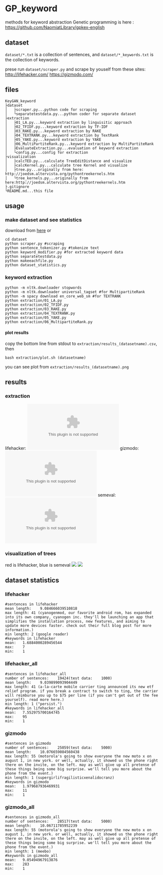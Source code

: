 # GP_keyword
methods for keyword abstraction
Genetic programming is here : https://github.com/NaomiatLibrary/gpkex-english


## dataset
`dataset/*.txt` is a collection of sentences, and `dataset/*_keywords.txt` is the collection of keywords.

prese run `dataset/scraper.py` and scrape by youself from these sites:
http://lifehacker.com/
https://gizmodo.com/

## files
```
KeyGAN_keyword
├dataset
│   ├scraper.py...python code for scraping
│   └separatetestdata.py...python coder for separate dataset
├extraction
│   ├01_LA.py...keyword extraction by linguisitic approach
│   ├02_TFIDF.py...keyword extraction by TF-IDF
│   ├03_RAKE.py...keyword extraction by RAKE
│   ├04_TEXTRANK.py...keyword extraction by TextRank
│   ├05_YAKE.py...keyword extraction by YAKE
│   ├06_MultiPartiteRank.py...keyword extraction by MultiPartiteRank
│   ├EvaluateExtraction.py...evaluation of keyword extraction
│   └config.py...config for extraction
├visualization
│   ├calcTED.py...calculate TreeEditDistance and visualize
│   ├calcKernel.py...calculate tree Kernel and visualize
│   ├tree.py...originally from here: http://joedsm.altervista.org/pythontreekernels.htm
│   └tree_kernels.py...originally from here:http://joedsm.altervista.org/pythontreekernels.htm
├.gitignore
└README.md...this file
```

## usage
### make dataset and see statistics
download from [here](https://drive.google.com/drive/folders/1GMX2mHTRldPm7gcpYO4V7XXySuEn7dQO?usp=sharing)
or
```
cd dataset
python scraper.py #scraping
python sentence_tokenizer.py #tokenize text
python keyword_modifier.py #for extracted keyword data
python separatetestdata.py
python makeeachfile.py
python dataset_statistics.py
```
### keyword extraction
```
python -m nltk.downloader stopwords
python -m nltk.downloader universal_tagset #for MultipartiteRank
python -m spacy download en_core_web_sm #for TEXTRANK
python extraction/01_LA.py
python extraction/02_TFIDF.py
python extraction/03_RAKE.py
python extraction/04_TEXTRANK.py
python extraction/05_YAKE.py
python extraction/06_MultipartiteRank.py
```
#### plot results
copy the bottom line from stdout to `extraction/results_(datasetname).csv`, then
```
bash extraction/plot.sh (datasetname)
```
you can see plot from `extraction/results_(datasetname).png`

## results
### extraction
lifehacker:
![](./extraction/results_lifehacker.eps)
gizmodo:
![](./extraction/results_gizmodo.eps)
semeval:
![](./extraction/results_semeval.eps)
### visualization of trees
red is lifehacker, blue is semeval
![](./visualization/out.png)
![](./visualization/kernel.png)
## dataset statistics
### lifehacker
```
#sentences in lifehacker
mean length:	9.084666039510818
max length:	41 (cyanogenmod, our favorite android rom, has expanded into its own company, cyanogen inc. they'll be launching an app that simplifies the installation process, new features, and aiming to update more devices faster. check out their full blog post for more information.)
min length:	2 (google reader)
#keywords in lifehacker
mean:	1.6884000289456544
max:	7
min:	1
```
### lifehacker_all
```
#sentences in lifehacker_all
number of sentences:	19424(test data:	1000)
mean length:	9.039899093904449
max length:	41 (a-la-carte mobile carrier ting announced its new etf relief program. if you break a contract to switch to ting, the carrier will reimburse you up to $75 per line (if you can't get out of the fee yourself). read more here.)
min length:	1 ("persist.")
#keywords in lifehacker_all
mean:	7.552975700164745
max:	95
min:	1
```
### gizmodo
```
#sentences in gizmodo
number of sentences:	25059(test data:	5000)
mean length:	10.076659084560438
max length:	55 (motorola's going to show everyone the new moto x on august 1, in new york. or well, actually, it showed us the phone right there on the invite, on the left. may as well give up all pretense of these things being some big surprise. we'll tell you more about the phone from the event.)
min length:	1 (supergirlifragilisticxenalidocranz)
#keywords in gizmodo
mean:	1.979687936469931
max:	11
min:	1
```
### gizmodo_all
```
#sentences in gizmodo_all
number of sentences:	28517(test data:	5000)
mean length:	10.06711785952239
max length:	55 (motorola's going to show everyone the new moto x on august 1, in new york. or well, actually, it showed us the phone right there on the invite, on the left. may as well give up all pretense of these things being some big surprise. we'll tell you more about the phone from the event.)
min length:	1 (meebo)
#keywords in gizmodo_all
mean:	9.05494967913876
max:	283
min:	1
```
